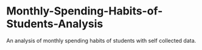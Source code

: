 # Monthly-Spending-Habits-of-Students-Analysis
An analysis of monthly spending habits of students with self collected data. 
